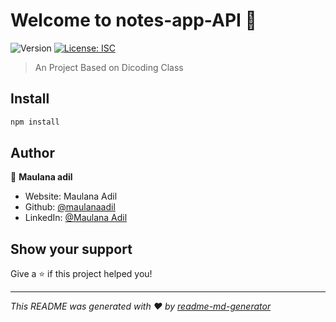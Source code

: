 # Welcome to notes-app-API 👋
![Version](https://img.shields.io/badge/version-1.0.0-blue.svg?cacheSeconds=2592000)
[![License: ISC](https://img.shields.io/badge/License-ISC-yellow.svg)](#)

> An Project Based on Dicoding Class

## Install

```sh
npm install
```

## Author

👤 **Maulana adil**

* Website: Maulana Adil
* Github: [@maulanaadil](https://github.com/maulanaadil)
* LinkedIn: [@Maulana Adil](https://linkedin.com/in/MaulanaAdil)

## Show your support

Give a ⭐️ if this project helped you!


***
_This README was generated with ❤️ by [readme-md-generator](https://github.com/kefranabg/readme-md-generator)_
